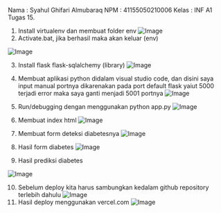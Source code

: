 Nama	: Syahul Ghifari Almubaraq
NPM	: 41155050210006
Kelas	: INF A1
Tugas 15.
1.	Install virtualenv dan membuat folder env
![Image](https://github.com/user-attachments/assets/92e4f791-122d-43e5-944e-98bc82465f2f)
2.	Activate.bat, jika berhasil maka akan keluar (env)

![Image](https://github.com/user-attachments/assets/b7518154-362f-46da-a731-3fd18b82e084)
















3.	Install flask flask-sqlalchemy (library)
![Image](https://github.com/user-attachments/assets/72afced3-6fa3-4d96-b254-193f099f3224)
4.	Membuat aplikasi python didalam visual studio code, dan disini saya input manual portnya dikarenakan pada port default flask yaiut 5000 terjadi error maka saya ganti menjadi 5001 portnya 
![Image](https://github.com/user-attachments/assets/9d5189bb-eb7a-44ba-abaf-717846a47cf3)
5.	Run/debugging dengan menggunakan python app.py
![Image](https://github.com/user-attachments/assets/2b1dc44a-5e3b-4173-9364-4bbf99b93b6c)
6.	Membuat index html 
![Image](https://github.com/user-attachments/assets/5cfdeb41-3f11-4752-8f1d-e7fd1de89a00)
7.	Membuat form deteksi diabetesnya 
![Image](https://github.com/user-attachments/assets/941e17b5-3375-4e1d-bf3c-d1def20b16e5)


8.	Hasil form diabetes
![Image](https://github.com/user-attachments/assets/c9cc717b-bdd8-4299-b280-4ec060a51008)
9.	Hasil prediksi diabetes

![Image](https://github.com/user-attachments/assets/f0709250-942d-41fc-a3fe-e28454d2e670)

10.	Sebelum deploy kita harus sambungkan kedalam github repository terlebih dahulu
![Image](https://github.com/user-attachments/assets/dab87ea4-2b77-4a0e-92f3-2a3baac2bd39)
11.	Hasil deploy menggunakan vercel.com
![Image](https://github.com/user-attachments/assets/23933f54-f0ab-4c63-b680-9248447bd365)




